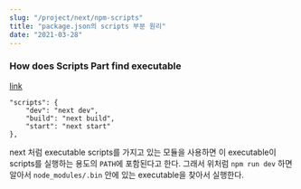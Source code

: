 ```yaml
---
slug: "/project/next/npm-scripts"
title: "package.json의 scripts 부분 원리"
date: "2021-03-28"
---
```


### How does Scripts Part find executable

[link](https://docs.npmjs.com/cli/v6/using-npm/scripts#path)

```
"scripts": {
    "dev": "next dev",
    "build": "next build",
    "start": "next start"
},
```

next 처럼 executable scripts를 가지고 있는 모듈을 사용하면 이 executable이 scripts를 실행하는 용도의 `PATH`에 포함된다고 한다. 그래서 위처럼 `npm run dev` 하면 알아서 `node_modules/.bin` 안에 있는 executable을 찾아서 실행한다.
